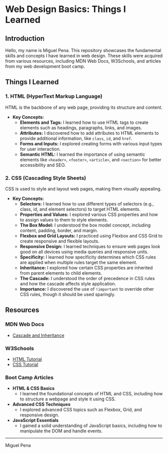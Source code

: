 # Web Design Basics: Things I Learned

## Introduction
Hello, my name is Miguel Pena. This repository showcases the fundamental skills and concepts I have learned in web design. These skills were acquired from various resources, including MDN Web Docs, W3Schools, and articles from my web development boot camp.

## Things I Learned

### 1. HTML (HyperText Markup Language)
HTML is the backbone of any web page, providing its structure and content.

- **Key Concepts:**
  - **Elements and Tags:** I learned how to use HTML tags to create elements such as headings, paragraphs, links, and images.
  - **Attributes:** I discovered how to add attributes to HTML elements to provide additional information, like `class`, `id`, and `href`.
  - **Forms and Inputs:** I explored creating forms with various input types for user interaction.
  - **Semantic HTML:** I learned the importance of using semantic elements like `<header>`, `<footer>`, `<article>`, and `<section>` for better accessibility and SEO.

### 2. CSS (Cascading Style Sheets)
CSS is used to style and layout web pages, making them visually appealing.

- **Key Concepts:**
  - **Selectors:** I learned how to use different types of selectors (e.g., class, id, and element selectors) to target HTML elements.
  - **Properties and Values:** I explored various CSS properties and how to assign values to them to style elements.
  - **The Box Model:** I understood the box model concept, including content, padding, border, and margin.
  - **Flexbox and Grid Layouts:** I practiced using Flexbox and CSS Grid to create responsive and flexible layouts.
  - **Responsive Design:** I learned techniques to ensure web pages look good on all devices using media queries and responsive units.
  - **Specificity:** I learned how specificity determines which CSS rules are applied when multiple rules target the same element.
  - **Inheritance:** I explored how certain CSS properties are inherited from parent elements to child elements.
  - **The Cascade:** I understood the order of precedence in CSS rules and how the cascade affects style application.
  - **Importance:** I discovered the use of `!important` to override other CSS rules, though it should be used sparingly.

## Resources

### MDN Web Docs
- [Cascade and Inheritance](https://developer.mozilla.org/en-US/docs/Learn/CSS/Building_blocks/Cascade_and_inheritance)

### W3Schools
- [HTML Tutorial](https://www.w3schools.com/html/)
- [CSS Tutorial](https://www.w3schools.com/css/)

### Boot Camp Articles
- **HTML & CSS Basics**
  - I learned the foundational concepts of HTML and CSS, including how to structure a webpage and style it using CSS.
- **Advanced CSS Techniques**
  - I explored advanced CSS topics such as Flexbox, Grid, and responsive design.
- **JavaScript Essentials**
  - I gained a solid understanding of JavaScript basics, including how to manipulate the DOM and handle events.

---
Miguel Pena

